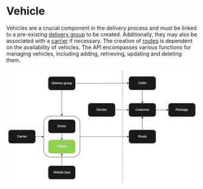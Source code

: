 # Vehicle

Vehicles are a crucial component in the delivery process and must be linked to a pre-existing [delivery group](delivery_group.md) to be created. Additionally, they may also be associated with a [carrier](carrier.md) if necessary. The creation of [routes](route.md) is dependent on the availability of vehicles. The API encompasses various functions for managing vehicles, including adding, retrieving, updating and deleting them.

![Vehicle](images/flowchart_vehicle.jpg)
